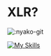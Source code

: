 # XLR?

![:nyako-git](https://count.getloli.com/get/@:xlr94?theme=asoul)

[![My Skills](https://skillicons.dev/icons?i=js,ts,react,cs)](https://skillicons.dev)
